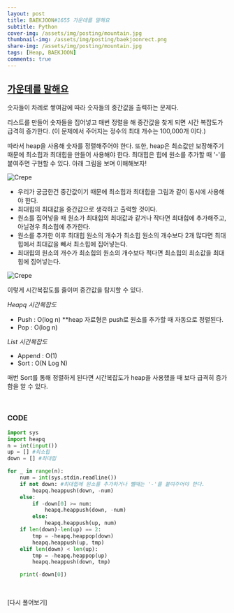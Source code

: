 ```yaml
---
layout: post
title: BAEKJOON#1655 가운데를 말해요
subtitle: Python
cover-img: /assets/img/posting/mountain.jpg
thumbnail-img: /assets/img/posting/baekjoonrect.png
share-img: /assets/img/posting/mountain.jpg
tags: [Heap, BAEKJOON]
comments: true
---
```


## [가운데를 말해요](https://www.acmicpc.net/problem/1655)

숫자들이 차례로 쌓여감에 따라 숫자들의 중간값을 출력하는 문제다.

리스트를 만들어 숫자들을 집어넣고 매번 정렬을 해 중간값을 찾게 되면 시간 복잡도가 급격히 증가한다. (이 문제에서 주어지는 정수의 최대 개수는 100,000개 이다.)

따라서 heap을 사용해 숫자를 정렬해주어야 한다. 또한, heap은 최소값만 보장해주기 때문에 최소힙과 최대힙을 만들어 사용해야 한다. 최대힙은 힙에 원소를 추가할 때 '-'를 붙여주면 구현할 수 있다.
아래 그림을 보며 이해해보자!

![Crepe](https://i.imgur.com/0HW8Mjx.jpg)

- 우리가 궁금한건 중간값이기 때문에 최소힙과 최대힙을 그림과 같이 동시에 사용해야 한다.
- 최대힙의 최대값을 중간값으로 생각하고 출력할 것이다.
- 원소를 집어넣을 때 원소가 최대힙의 최대값과 같거나 작다면 최대힙에 추가해주고, 아닐경우 최소힙에 추가한다.
- 원소를 추가한 이후 최대힙 원소의 개수가 최소힙 원소의 개수보다 2개 많다면 최대힙에서 최대값을 빼서 최소힙에 집어넣는다.
- 최대힙의 원소의 개수가 최소힙의 원소의 개수보다 적다면 최소힙의 최소값을 최대힙에 집어넣는다.

![Crepe](https://i.imgur.com/qXYIbnq.jpg)

이렇게 시간복잡도를 줄이며 중간값을 탐지할 수 있다.

_Heapq 시간복잡도_

- Push : O(log n) \*\*heap 자료형은 push로 원소를 추가할 때 자동으로 정렬된다.
- Pop : O(log n)

_List 시간복잡도_

- Append : O(1)
- Sort : O(N Log N)

매번 Sort를 통해 정렬하게 된다면 시간복잡도가 heap을 사용했을 때 보다 급격히 증가함을 알 수 있다.

<br>

### CODE

```python
import sys
import heapq
n = int(input())
up = [] #최소힙
down = [] #최대힙

for _ in range(n):
    num = int(sys.stdin.readline())
    if not down: #최대힙에 원소를 추가하거나 뺄때는 '-'를 붙여주어야 한다.
        heapq.heappush(down, -num)
    else:
        if -down[0] >= num:
            heapq.heappush(down, -num)
        else:
            heapq.heappush(up, num)
    if len(down)-len(up) == 2:
        tmp = -heapq.heappop(down)
        heapq.heappush(up, tmp)
    elif len(down) < len(up):
        tmp = -heapq.heappop(up)
        heapq.heappush(down, tmp)

    print(-down[0])

```

<br>

[다시 풀어보기]
<br>
<br>
